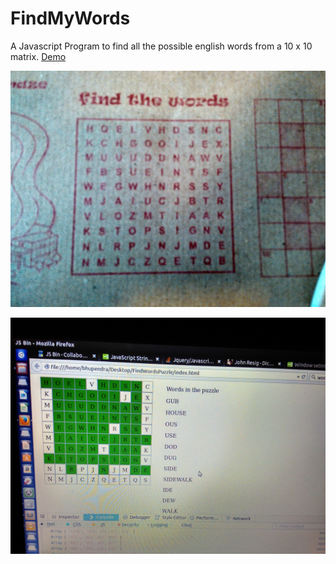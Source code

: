 # FindMyWords
A Javascript Program to find all the possible english words from a 10 x 10 matrix. [Demo](https://cdn.rawgit.com/bhupendraparihar/FindMyWords/9fc03084/index.html)

![Screenshot for Find the Words puzzle](images/problem.jpg?raw=true "Find the Words")

![Screenshot for Solution of find the Words puzzle](images/solution.jpg?raw=true "Find the Words")
